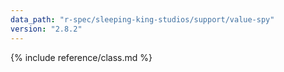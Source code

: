 ```yaml
---
data_path: "r-spec/sleeping-king-studios/support/value-spy"
version: "2.8.2"
---
```


{% include reference/class.md %}
